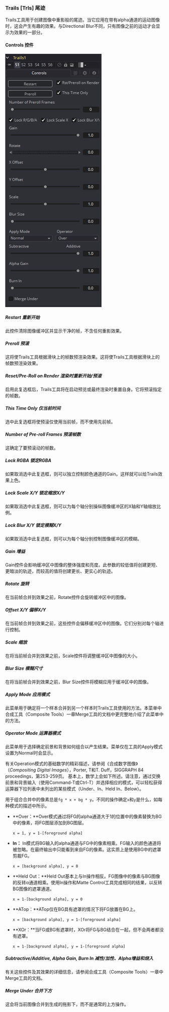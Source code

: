 ### Trails [Trls] 尾迹

Trails工具用于创建图像中重影般的尾迹。当它应用在带有alpha通道的运动图像时，这会产生有趣的效果。与Directional Blur不同，只有图像之前的运动才会显示为效果的一部分。

#### Controls 控件

![Trls_Controls](images/Trls_Controls.png)

##### Restart 重新开始

此控件清除图像缓冲区并显示干净的帧，不含任何重影效果。

##### Preroll 预滚

这将使Trails工具根据滑块上的帧数预渲染效果。这将使Trails工具根据滑块上的帧数预渲染效果。

##### Reset/Pre-Roll on Render 渲染时重新开始/预滚

启用此复选框后，Trails工具将在启动预览或最终渲染时重置自身。它将预滚指定的帧数。

##### This Time Only 仅当前时间

选中此复选框将使预滚仅使用当前帧，而不使用先前帧。

##### Number of Pre-roll Frames 预滚帧数

这确定了要预滚动的帧数。

##### Lock RGBA 锁定RGBA

如果取消选中此复选框，则可以独立控制颜色通道的Gain。这样就可以给Trails效果上色。

##### Lock Scale X/Y 锁定缩放X/Y

如果取消选中此复选框，则可以为每个轴分别操纵图像缓冲区的X轴和Y轴缩放比例。

##### Lock Blur X/Y 锁定模糊X/Y

如果取消选中此复选框，则可以为每个轴分别控制图像缓冲区的模糊。

##### Gain 增益

Gain控件会影响缓冲区中图像的整体强度和亮度。此参数的较低值将创建更短、更暗淡的轨迹，而较高的值将创建更长、更实心的轨迹。

##### Rotate 旋转

在当前帧合并到效果之前，Rotate控件会旋转缓冲区中的图像。

##### Offset X/Y 偏移X/Y

在当前帧合并到效果之前，这些控件会偏移缓冲区中的图像。它们分别对每个轴进行控制。

##### Scale 缩放

在将当前帧合并到效果之前，Scale控件将调整缓冲区中图像的大小。

##### Blur Size 模糊尺寸

在将当前帧合并到效果之前，Blur Size控件将模糊应用于缓冲区中的图像。

##### Apply Mode 应用模式

此菜单用于确定将一个样本合并到另一个样本时Trails工具使用的方法。本菜单中合成工具（Composite Tools）一章Merge工具的文档中更完整地介绍了此菜单中的方法。

##### Operator Mode 运算器模式

此菜单用于选择确定前景和背景如何组合以产生结果。菜单仅在工具的Apply模式设置为Normal时会显示。

有关Operation模式的基础数学的精彩描述，请参阅《合成数字图像》（*Compositing Digital Images*），Porter, T和T. Duff，SIGGRAPH 84 proceedings，第253-259页。 基本上，数学上会如下所述。请注意，通过交换前景和背景输入（使用Command-T或Ctrl-T）并选择相应的模式，可以轻松获得运算器下拉列表中未列出的某些模式（Under、In、Held In、Below）。 

用于组合合并中的像素总是`fg * x + bg * y`。不同的操作确定`x`和`y`是什么，如每种模式的描述中所示。

- **Over：**Over模式通过将FG的alpha通道大于1的位置中的像素替换为BG中的像素，将FG图层添加到BG图层。

  `x = 1, y = 1-[foreground alpha]`
  
- **In：**  In模式将BG输入的alpha通道与FG中的像素相乘。FG输入的颜色通道将被忽略。在最终输出中只能看到来自FG的像素。这实质上是使用BG中的遮罩剪裁FG。

  `x = [background alpha], y = 0`

- **Held Out：**Held Out基本上与In操作相反。FG图像中的像素与BG图像的反转α通道相乘。使用In操作和Matte Control工具完成相同的结果，以反转BG图像的遮罩通道。

  `x = 1-[background alpha], y = 0`

- **ATop：**ATop仅在BG具有遮罩的情况下将FG放置在BG上。

  `x = [background alpha], y = 1-[foreground alpha]`

- **XOr：**当FG或BG有遮罩时，XOr将FG与BG结合在一起，但不会两者都没有遮罩。

  `x = 1-[background alpha], y = 1-[foreground alpha]`

##### Subtractive/Additive, Alpha Gain, Burn In 减性/加性、Alpha增益和烧入

有关这些控件及其效果的详细信息，请参阅合成工具（Composite Tools）一章中Merge工具的文档。

##### Merge Under 合并下方

这会将当前图像合并到生成的拖影下，而不是通常的上方操作。